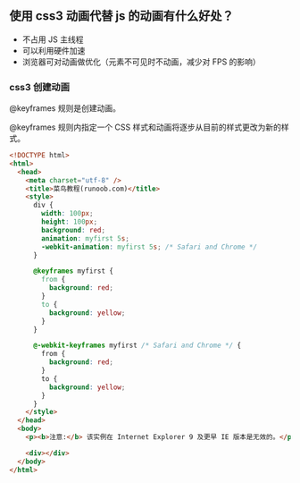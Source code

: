 ## 使用 css3 动画代替 js 的动画有什么好处？

- 不占用 JS 主线程
- 可以利用硬件加速
- 浏览器可对动画做优化（元素不可见时不动画，减少对 FPS 的影响）

### css3 创建动画

@keyframes 规则是创建动画。

@keyframes 规则内指定一个 CSS 样式和动画将逐步从目前的样式更改为新的样式。

```html
<!DOCTYPE html>
<html>
  <head>
    <meta charset="utf-8" />
    <title>菜鸟教程(runoob.com)</title>
    <style>
      div {
        width: 100px;
        height: 100px;
        background: red;
        animation: myfirst 5s;
        -webkit-animation: myfirst 5s; /* Safari and Chrome */
      }

      @keyframes myfirst {
        from {
          background: red;
        }
        to {
          background: yellow;
        }
      }

      @-webkit-keyframes myfirst /* Safari and Chrome */ {
        from {
          background: red;
        }
        to {
          background: yellow;
        }
      }
    </style>
  </head>
  <body>
    <p><b>注意:</b> 该实例在 Internet Explorer 9 及更早 IE 版本是无效的。</p>

    <div></div>
  </body>
</html>
```
